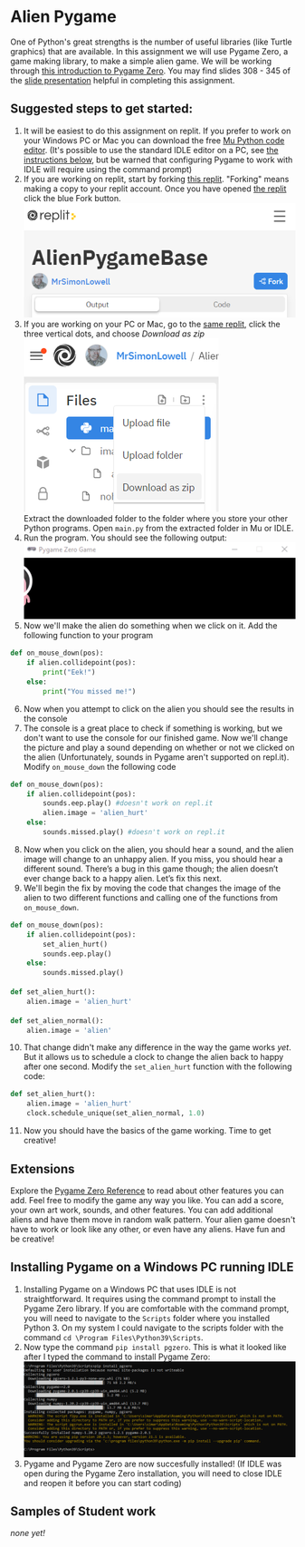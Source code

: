 Alien Pygame
===========
One of Python's great strengths is the number of useful libraries (like Turtle graphics) that are available. In this assignment we will use Pygame Zero, a game making library, to make a simple alien game. We will be working through [this introduction to Pygame Zero](https://pygame-zero.readthedocs.io/en/stable/introduction.html). You may find slides 308 - 345 of the [slide presentation](https://docs.google.com/presentation/d/1rICcmNbnGYsB-cV_6EatPyzcOS2sId80Jh2kayUzm4Q/edit?usp=sharing) helpful in completing this assignment.

Suggested steps to get started:
---------------------------------
1. It will be easiest to do this assignment on replit. If you prefer to work on your Windows PC or Mac you can download the free [Mu Python code editor](https://codewith.mu/). (It's possible to use the standard IDLE editor on a PC, see [the instructions below](#installing-pygame-on-a-windows-pc-running-idle), but be warned that configuring Pygame to work with IDLE will require using the command prompt) 
2. If you are working on replit, start by forking [this replit](https://replit.com/@MrSimonLowell/AlienPygameBase). "Forking" means making a copy to your replit account. Once you have opened [the replit](https://replit.com/@MrSimonLowell/AlienPygameBase) click the blue Fork button.   
![](ForkButton.PNG)  
3. If you are working on your PC or Mac, go to the [same replit](https://replit.com/@MrSimonLowell/AlienPygameBase), click the three vertical dots, and choose *Download as zip*   
![](DownloadAsZip.PNG)   
Extract the downloaded folder to the folder where you store your other Python programs. Open `main.py` from the extracted folder in Mu or IDLE. 
4. Run the program. You should see the following output:   
![](StartProgram.gif)    
5. Now we'll make the alien do something when we click on it. Add the following function to your program   
```python
def on_mouse_down(pos):
    if alien.collidepoint(pos):
        print("Eek!")
    else:
        print("You missed me!")
``` 
6. Now when you attempt to click on the alien you should see the results in the console
7. The console is a great place to check if something is working, but we don't want to use the console for our finished game. Now we'll change the picture and play a sound depending on whether or not we clicked on the alien (Unfortunately, sounds in Pygame aren't supported on repl.it). Modify `on_mouse_down` the following code
```python
def on_mouse_down(pos):
    if alien.collidepoint(pos):
        sounds.eep.play() #doesn't work on repl.it
        alien.image = 'alien_hurt'
    else:
        sounds.missed.play() #doesn't work on repl.it
```
8. Now when you click on the alien, you should hear a sound, and the alien image will change to an unhappy alien. If you miss, you should hear a different sound. There’s a bug in this game though; the alien doesn’t ever change back to a happy alien. Let’s fix this next.
9. We'll begin the fix by moving the code that changes the image of the alien to two different functions and calling one of the functions from `on_mouse_down`.
```python
def on_mouse_down(pos):
    if alien.collidepoint(pos):
        set_alien_hurt()
        sounds.eep.play()
    else:
        sounds.missed.play()
        
def set_alien_hurt():
    alien.image = 'alien_hurt'

def set_alien_normal():
    alien.image = 'alien'
```
10. That change didn't make any difference in the way the game works *yet*. But it allows us to schedule a clock to change the alien back to happy after one second. Modify the `set_alien_hurt` function with the following code:
```python
def set_alien_hurt():
    alien.image = 'alien_hurt'
    clock.schedule_unique(set_alien_normal, 1.0)
```
11. Now you should have the basics of the game working. Time to get creative!

Extensions
----------------------------------------------
Explore the [Pygame Zero Reference](https://pygame-zero.readthedocs.io/en/stable/) to read about other features you can add. Feel free to modify the game any way you like. You can add a score, your own art work, sounds, and other features. You can add additional aliens and have them move in random walk pattern. Your alien game doesn't have to work or look like any other, or even have any aliens. Have fun and be creative!

Installing Pygame on a Windows PC running IDLE
----------------------------------------------
1. Installing Pygame on a Windows PC that uses IDLE is not straightforward. It requires using the command prompt to install the Pygame Zero library. If you are comfortable with the command prompt, you will need to navigate to the `Scripts` folder where you installed Python 3. On my system I could navigate to the scripts folder with the command `cd \Program Files\Python39\Scripts`.
2. Now type the command `pip install pgzero`. This is what it looked like after I typed the command to install Pygame Zero:   
   ![](InstallingPgzeroWindows.PNG)
4. Pygame and Pygame Zero are now succesfully installed! (If IDLE was open during the Pygame Zero installation, you will need to close IDLE and reopen it before you can start coding)  

Samples of Student work
-----------------------
*none yet!*
